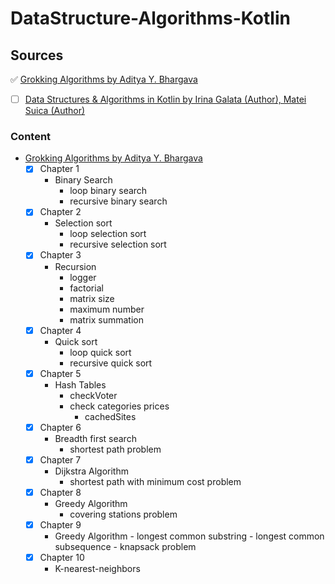# DataStructure-Algorithms-Kotlin
## Sources
:white_check_mark: [Grokking Algorithms by Aditya Y. Bhargava](https://www.amazon.com/Grokking-Algorithms-illustrated-programmers-curious/dp/1617292230)
-[ ] [Data Structures & Algorithms in Kotlin by Irina Galata (Author), Matei Suica (Author)](https://www.amazon.com/Data-Structures-Algorithms-Kotlin-First/dp/1942878915)

### Content
- [Grokking Algorithms by Aditya Y. Bhargava](https://www.amazon.com/Grokking-Algorithms-illustrated-programmers-curious/dp/1617292230)
    - [x] Chapter 1 
         - Binary Search
           - loop binary search
           - recursive binary search
    - [x] Chapter 2
        - Selection sort
           - loop selection sort
           - recursive selection sort
    - [x] Chapter 3
        - Recursion
          - logger
          - factorial
          - matrix size
          - maximum number
          - matrix summation
    - [x] Chapter 4
        - Quick sort
          - loop quick sort
          - recursive quick sort
    - [x] Chapter 5
        - Hash Tables
          - checkVoter
          - check categories prices
            - cachedSites
    - [x] Chapter 6
        - Breadth first search
          - shortest path problem
    - [x] Chapter 7
        - Dijkstra Algorithm 
          - shortest path with minimum cost problem
    - [x] Chapter 8
        - Greedy Algorithm
          - covering stations problem
    - [x] Chapter 9
         - Greedy Algorithm
          - longest common substring
          - longest common subsequence
          - knapsack problem
    - [x] Chapter 10
         - K-nearest-neighbors

